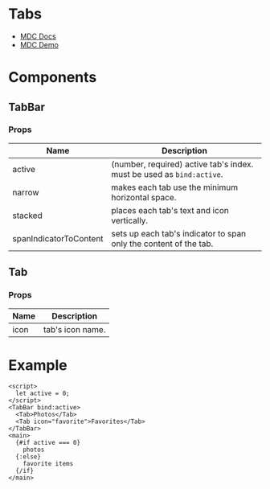 # Tabs
- [MDC Docs](https://material.io/develop/web/components/tabs/tab)
- [MDC Demo](https://material-components.github.io/material-components-web-catalog/#/component/tabs)

# Components
## TabBar
### Props
| Name | Description
| - | -
| active | (number, required) active tab's index. must be used as `bind:active`.
| narrow | makes each tab use the minimum horizontal space.
| stacked | places each tab's text and icon vertically.
| spanIndicatorToContent | sets up each tab's indicator to span only the content of the tab.
## Tab
### Props
| Name | Description
| - | -
| icon | tab's icon name.

# Example
```svelte
<script>
  let active = 0;
</script>
<TabBar bind:active>
  <Tab>Photos</Tab>
  <Tab icon="favorite">Favorites</Tab>
</TabBar>
<main>
  {#if active === 0}
    photos
  {:else}
    favorite items
  {/if}
</main>
```
